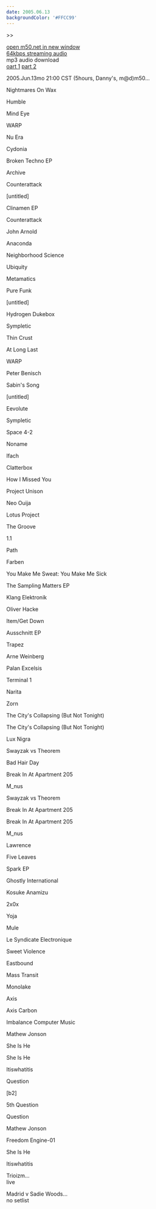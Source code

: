 ```yaml
---
date: 2005.06.13
backgroundColor: '#FFCC99'
---
```


\>>

[open m50.net in new window  
](http://m50.net/)[64kbps streaming audio](http://m50.net/streamed/2005.06.13\(64\).ra)  
mp3 audio download  
[oart 1](http://m50.net/streamed/2005.06.13pt1\(64\).mp3) [part 2](http://m50.net/streamed/2005.06.13pt2\(64\).mp3)

2005.Jun.13mo 21:00 CST (5hours, Danny's, m@d)m50...

Nightmares On Wax

Humble

Mind Eye

WARP

Nu Era

Cydonia

Broken Techno EP

Archive

Counterattack

\[untitled\]

Clinamen EP

Counterattack

John Arnold

Anaconda

Neighborhood Science

Ubiquity

Metamatics

Pure Funk

\[untitled\]

Hydrogen Dukebox

Sympletic

Thin Crust

At Long Last

WARP

Peter Benisch

Sabin's Song

\[untitled\]

Eevolute

Sympletic

Space 4-2

Noname

Ifach

Clatterbox

How I Missed You

Project Unison

Neo Ouija

Lotus Project

The Groove

1.1

Path

Farben

You Make Me Sweat: You Make Me Sick

The Sampling Matters EP

Klang Elektronik

Oliver Hacke

Item/Get Down

Ausschnitt EP

Trapez

Arne Weinberg

Palan Excelsis

Terminal 1

Narita

Zorn

The City's Collapsing (But Not Tonight)

The City's Collapsing (But Not Tonight)

Lux Nigra

Swayzak vs Theorem

Bad Hair Day

Break In At Apartment 205

M\_nus

Swayzak vs Theorem

Break In At Apartment 205

Break In At Apartment 205

M\_nus

Lawrence

Five Leaves

Spark EP

Ghostly International

Kosuke Anamizu

2x0x

Yoja

Mule

Le Syndicate Electronique

Sweet Violence

Eastbound

Mass Transit

Monolake

Axis

Axis Carbon

Imbalance Computer Music

Mathew Jonson

She Is He

She Is He

Itiswhatitis

Question

\[b2\]

5th Question

Question

Mathew Jonson

Freedom Engine-01

She Is He

Itiswhatitis


Trioizm...  
live  

Madrid v Sadie Woods...  
no setlist